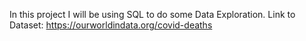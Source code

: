 In this project I will be using SQL to do some Data Exploration.
Link to Dataset: https://ourworldindata.org/covid-deaths
